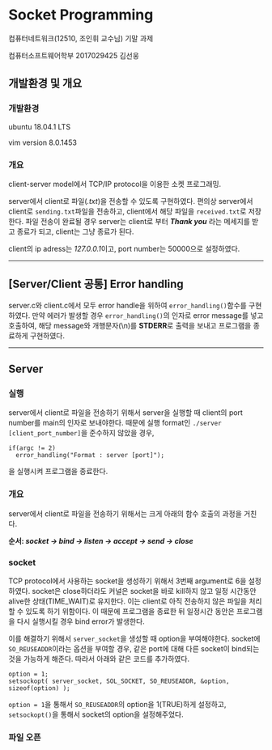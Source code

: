 # Socket Programming
컴퓨터네트워크(12510, 조인휘 교수님) 기말 과제

컴퓨터소프트웨어학부 2017029425 김선웅

## 개발환경 및 개요
### 개발환경
ubuntu 18.04.1 LTS

vim version 8.0.1453

### 개요
client-server model에서 TCP/IP protocol을 이용한 소켓 프로그래밍.

server에서 client로 파일(*.txt*)을 전송할 수 있도록 구현하였다.
편의상 server에서 client로 ```sending.txt```파일을 전송하고, client에서 해당 파일을 ```received.txt```로 저장한다.
파일 전송이 완료될 경우 server는 client로 부터 ***Thank you*** 라는 메세지를 받고 종료가 되고, client는 그냥 종료가 된다.

client의 ip adress는 *127.0.0.1*이고, port number는 50000으로 설정하였다.

----------

## [Server/Client 공통] Error handling
server.c와 client.c에서 모두 error handle을 위하여 ```error_handling()```함수를 구현하였다. 만약 에러가 발생할 경우 ```error_handling()```의 인자로 error message를 넣고 호출하여, 해당 message와 개행문자(\n)를 **STDERR**로 출력을 보내고 프로그램을 종료하게 구현하였다.

-----------

## Server
### 실행
server에서 client로 파일을 전송하기 위해서 server을 실행할 때 client의 port number를 main의 인자로 보내야한다. 때문에 실행 format인 ```./server [client_port_number]```을 준수하지 않았을 경우,
```
if(argc != 2)
  error_handling("Format : server [port]");
```
을 실행시켜 프로그램을 종료한다.

### 개요
server에서 client로 파일을 전송하기 위해서는 크게 아래의 함수 호출의 과정을 거친다.

**순서: *socket -> bind -> listen -> accept -> send -> close***

### socket
TCP protocol에서 사용하는 socket을 생성하기 위해서 3번째 argument로 6을 설정하였다. socket은 close하더라도 커널은 socket을 바로 kill하지 않고 일정 시간동안 alive한 상태(TIME_WAIT)로 유지한다. 이는 client로 아직 전송하지 않은 파일을 처리할 수 있도록 하기 위함이다. 이 때문에 프로그램을 종료한 뒤 일정시간 동안은 프로그램을 다시 실행시킬 경우 bind error가 발생한다.

이를 해결하기 위해서 ```server_socket```을 생성할 때 option을 부여해야한다. socket에 ```SO_REUSEADDR```이라는 옵션을 부여할 경우, 같은 port에 대해 다른 socket이 bind되는 것을 가능하게 해준다. 따라서 아래와 같은 코드를 추가하였다.

```
option = 1;
setsockopt( server_socket, SOL_SOCKET, SO_REUSEADDR, &option, sizeof(option) );
```

```option = 1```을 통해서 ```SO_REUSEADDR```의 option을 1(TRUE)하게 설정하고, ```setsockopt()```을 통해서 socket의 option을 설정해주었다.


### 파일 오픈
